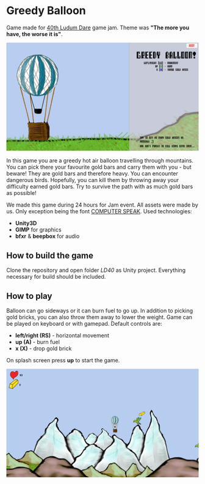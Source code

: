 Greedy Balloon
=============

Game made for [40th Ludum Dare][1] game jam. Theme was **"The more you have, the worse it is"**. 

![game image](screenshot01.png)

In this game you are a greedy hot air balloon travelling through mountains. You can pick there your favourite gold bars and carry them with you - but beware! They are gold bars and therefore heavy. You can encounter dangerous birds. Hopefully, you can kill them by throwing away your difficulty earned gold bars. Try to survive the path with as much gold bars as possible!

We made this game during 24 hours for Jam event. All assets were made by us. Only exception being the font [COMPUTER SPEAK][2]. Used technologies:

* **Unity3D**
* **GIMP** for graphics
* **bfxr** & **beepbox** for audio 

How to build the game
--------------------------------

Clone the repository and open folder *LD40* as Unity project. Everything necessary for build should be included.

How to play
----------------

Balloon can go sideways or it can burn fuel to go up. In addition to picking gold bricks, you can also throw them away to lower the weight. Game can be played on keyboard or with gamepad. Default controls are:

* **left/right (RS)** - horizontal movement
* **up (A)** - burn fuel
* **x (X)** - drop gold brick 

On splash screen press **up** to start the game.

![game image](screenshot02.png)

[1]:https://ldjam.com/events/ludum-dare/40
[2]:https://fontlibrary.org/en/font/computer-speak

